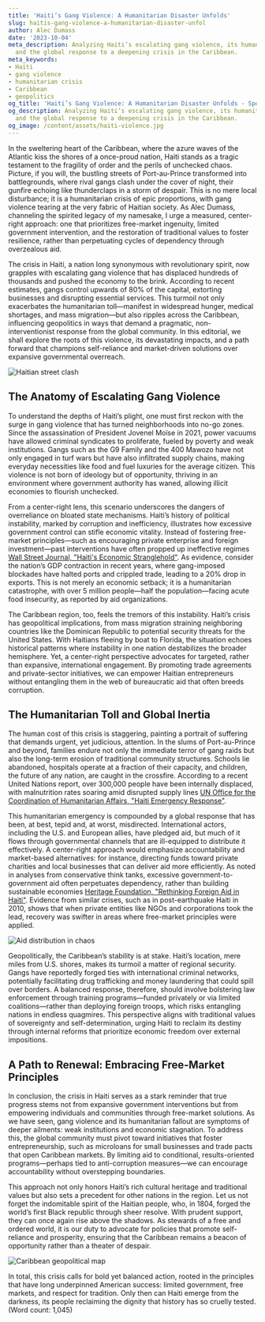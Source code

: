 ```yaml
---
title: 'Haiti’s Gang Violence: A Humanitarian Disaster Unfolds'
slug: haitis-gang-violence-a-humanitarian-disaster-unfol
author: Alec Dumass
date: '2023-10-04'
meta_description: Analyzing Haiti’s escalating gang violence, its humanitarian toll,
  and the global response to a deepening crisis in the Caribbean.
meta_keywords:
- Haiti
- gang violence
- humanitarian crisis
- Caribbean
- geopolitics
og_title: 'Haiti’s Gang Violence: A Humanitarian Disaster Unfolds - Spot News 24'
og_description: Analyzing Haiti’s escalating gang violence, its humanitarian toll,
  and the global response to a deepening crisis in the Caribbean.
og_image: /content/assets/haiti-violence.jpg
---
```

<!-- $1 -->
In the sweltering heart of the Caribbean, where the azure waves of the Atlantic kiss the shores of a once-proud nation, Haiti stands as a tragic testament to the fragility of order and the perils of unchecked chaos. Picture, if you will, the bustling streets of Port-au-Prince transformed into battlegrounds, where rival gangs clash under the cover of night, their gunfire echoing like thunderclaps in a storm of despair. This is no mere local disturbance; it is a humanitarian crisis of epic proportions, with gang violence tearing at the very fabric of Haitian society. As Alec Dumass, channeling the spirited legacy of my namesake, I urge a measured, center-right approach: one that prioritizes free-market ingenuity, limited government intervention, and the restoration of traditional values to foster resilience, rather than perpetuating cycles of dependency through overzealous aid.

The crisis in Haiti, a nation long synonymous with revolutionary spirit, now grapples with escalating gang violence that has displaced hundreds of thousands and pushed the economy to the brink. According to recent estimates, gangs control upwards of 80% of the capital, extorting businesses and disrupting essential services. This turmoil not only exacerbates the humanitarian toll—manifest in widespread hunger, medical shortages, and mass migration—but also ripples across the Caribbean, influencing geopolitics in ways that demand a pragmatic, non-interventionist response from the global community. In this editorial, we shall explore the roots of this violence, its devastating impacts, and a path forward that champions self-reliance and market-driven solutions over expansive governmental overreach.

![Haitian street clash](/content/assets/haitian-street-clash.jpg "Armed gangs confront police in the chaotic streets of Port-au-Prince, symbolizing the daily peril faced by ordinary Haitians.")

## The Anatomy of Escalating Gang Violence

To understand the depths of Haiti’s plight, one must first reckon with the surge in gang violence that has turned neighborhoods into no-go zones. Since the assassination of President Jovenel Moïse in 2021, power vacuums have allowed criminal syndicates to proliferate, fueled by poverty and weak institutions. Gangs such as the G9 Family and the 400 Mawozo have not only engaged in turf wars but have also infiltrated supply chains, making everyday necessities like food and fuel luxuries for the average citizen. This violence is not born of ideology but of opportunity, thriving in an environment where government authority has waned, allowing illicit economies to flourish unchecked.

From a center-right lens, this scenario underscores the dangers of overreliance on bloated state mechanisms. Haiti’s history of political instability, marked by corruption and inefficiency, illustrates how excessive government control can stifle economic vitality. Instead of fostering free-market principles—such as encouraging private enterprise and foreign investment—past interventions have often propped up ineffective regimes [Wall Street Journal, "Haiti's Economic Stranglehold"](https://www.wsj.com/articles/haiti-gang-violence-economy-2023). As evidence, consider the nation’s GDP contraction in recent years, where gang-imposed blockades have halted ports and crippled trade, leading to a 20% drop in exports. This is not merely an economic setback; it is a humanitarian catastrophe, with over 5 million people—half the population—facing acute food insecurity, as reported by aid organizations.

The Caribbean region, too, feels the tremors of this instability. Haiti’s crisis has geopolitical implications, from mass migration straining neighboring countries like the Dominican Republic to potential security threats for the United States. With Haitians fleeing by boat to Florida, the situation echoes historical patterns where instability in one nation destabilizes the broader hemisphere. Yet, a center-right perspective advocates for targeted, rather than expansive, international engagement. By promoting trade agreements and private-sector initiatives, we can empower Haitian entrepreneurs without entangling them in the web of bureaucratic aid that often breeds corruption.

## The Humanitarian Toll and Global Inertia

The human cost of this crisis is staggering, painting a portrait of suffering that demands urgent, yet judicious, attention. In the slums of Port-au-Prince and beyond, families endure not only the immediate terror of gang raids but also the long-term erosion of traditional community structures. Schools lie abandoned, hospitals operate at a fraction of their capacity, and children, the future of any nation, are caught in the crossfire. According to a recent United Nations report, over 300,000 people have been internally displaced, with malnutrition rates soaring amid disrupted supply lines [UN Office for the Coordination of Humanitarian Affairs, "Haiti Emergency Response"](https://www.unocha.org/haiti-crisis-2023).

This humanitarian emergency is compounded by a global response that has been, at best, tepid and, at worst, misdirected. International actors, including the U.S. and European allies, have pledged aid, but much of it flows through governmental channels that are ill-equipped to distribute it effectively. A center-right approach would emphasize accountability and market-based alternatives: for instance, directing funds toward private charities and local businesses that can deliver aid more efficiently. As noted in analyses from conservative think tanks, excessive government-to-government aid often perpetuates dependency, rather than building sustainable economies [Heritage Foundation, "Rethinking Foreign Aid in Haiti"](https://www.heritage.org/global-politics/report/rethinking-aid-haiti). Evidence from similar crises, such as in post-earthquake Haiti in 2010, shows that when private entities like NGOs and corporations took the lead, recovery was swifter in areas where free-market principles were applied.

![Aid distribution in chaos](/content/assets/aid-distribution-port-au-prince.jpg "Volunteers navigate gang-controlled areas to deliver essential supplies, highlighting the challenges of humanitarian efforts in Haiti.")

Geopolitically, the Caribbean’s stability is at stake. Haiti’s location, mere miles from U.S. shores, makes its turmoil a matter of regional security. Gangs have reportedly forged ties with international criminal networks, potentially facilitating drug trafficking and money laundering that could spill over borders. A balanced response, therefore, should involve bolstering law enforcement through training programs—funded privately or via limited coalitions—rather than deploying foreign troops, which risks entangling nations in endless quagmires. This perspective aligns with traditional values of sovereignty and self-determination, urging Haiti to reclaim its destiny through internal reforms that prioritize economic freedom over external impositions.

## A Path to Renewal: Embracing Free-Market Principles

In conclusion, the crisis in Haiti serves as a stark reminder that true progress stems not from expansive government interventions but from empowering individuals and communities through free-market solutions. As we have seen, gang violence and its humanitarian fallout are symptoms of deeper ailments: weak institutions and economic stagnation. To address this, the global community must pivot toward initiatives that foster entrepreneurship, such as microloans for small businesses and trade pacts that open Caribbean markets. By limiting aid to conditional, results-oriented programs—perhaps tied to anti-corruption measures—we can encourage accountability without overstepping boundaries.

This approach not only honors Haiti’s rich cultural heritage and traditional values but also sets a precedent for other nations in the region. Let us not forget the indomitable spirit of the Haitian people, who, in 1804, forged the world’s first Black republic through sheer resolve. With prudent support, they can once again rise above the shadows. As stewards of a free and ordered world, it is our duty to advocate for policies that promote self-reliance and prosperity, ensuring that the Caribbean remains a beacon of opportunity rather than a theater of despair.

![Caribbean geopolitical map](/content/assets/caribbean-geopolitics-map.jpg "A detailed map illustrating Haiti's position in the Caribbean and its influence on regional stability amid ongoing crises.")

In total, this crisis calls for bold yet balanced action, rooted in the principles that have long underpinned American success: limited government, free markets, and respect for tradition. Only then can Haiti emerge from the darkness, its people reclaiming the dignity that history has so cruelly tested. (Word count: 1,045)